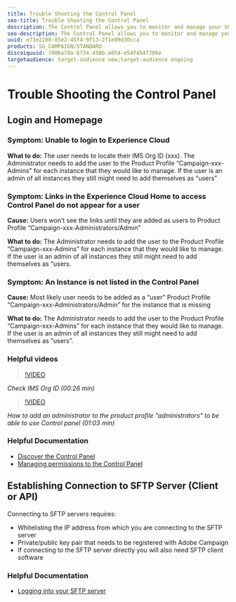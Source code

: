 ```yaml
---
title: Trouble Shooting the Control Panel
seo-title: Trouble Shooting the Control Panel
description: The Control Panel allows you to monitor and manage your SFTP storage by instance and whitelist IP addresses.
seo-description: The Control Panel allows you to monitor and manage your SFTP storage by instance and whitelist IP addresses.
uuid: e73e2288-85e2-45f4-9f13-2f1e89d30cca
products: SG_CAMPAIGN/STANDARD
discoiquuid: 700ba7da-6734-450b-a054-e547454f706e
targetaudience: target-audience new;target-audience ongoing
---
```


# Trouble Shooting the Control Panel

## Login and Homepage

### Symptom: Unable to login to Experience Cloud

**What to do:**
The user needs to locate their IMS Org ID (xxx). The Administrator needs to add the user to the Product Profile “Campaign-xxx-Admins”  for each instance that they would like to manage. If the user is an admin of all instances they still might need to add themselves as “users” 

### Symptom: Links in the Experience Cloud Home to access Control Panel do not appear for a user 

**Cause:**
Users won’t see the links until they are added as users to Product Profile “Campaign-xxx-Administrators/Admin”

**What to do:**
The Administrator needs to add the user to the Product Profile “Campaign-xxx-Admins”  for each instance that they would like to manage. If the user is an admin of all instances they still might need to add themselves as “users. 

### Symptom: An Instance is not listed in the Control Panel

**Cause:**
Most likely user needs to be added as a “user” Product Profile “Campaign-xxx-Administrators/Admin” for the instance that is missing

**What to do:** 
The Administrator needs to add the user to the Product Profile “Campaign-xxx-Admins”  for each instance that they would like to manage. If the user is an admin of all instances they still might need to add themselves as “users”.

### Helpful videos

>[!VIDEO](https://video.tv.adobe.com/v/27183?quality=12)

*Check IMS Org ID (00:26 min)*

>[!VIDEO](https://video.tv.adobe.com/v/27147?quality=12)

*How to add an administrator to the product profile "administrators" to be able to use Control panel (01:03 min)*

### Helpful Documentation

* [Discover the Control Panel](https://helpx.adobe.com/campaign/kb/control-panel-overview.html)
* [Managing permissions to the Control Panel](https://helpx.adobe.com/campaign/kb/control-panel-access.html)

## Establishing Connection to SFTP Server (Client or API)

Connecting to SFTP servers requires:

* Whitelisting the IP address from which you are connecting to the SFTP server  
* Private/public key pair that needs to be registered with Adobe Campaign
* If connecting to the SFTP server directly you will also need SFTP client software

### Helpful Documentation

* [Logging into your SFTP server](https://helpx.adobe.com/campaign/kb/control-panel-sftp.html#LoggingintoyourSFTPserver)
  